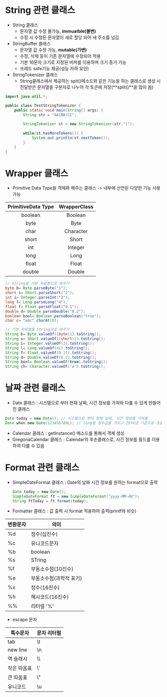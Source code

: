 # String 관련 클래스

- String 클래스
  - 문자열 값 수정 불가능, **immuatble(불변)**
  - 수정 시 수정된 문자열이 새로 할당 되어 새 주소를 넘김
- StringBuffer 클래스
  - 문자열 값 수정 가능, **mutable(가변)**
  - 수정, 삭제 등이 기존 문자열에 수정되어 적용
  - 기본 16문자 크기로 지정된 버퍼를 이용하며 크기 증가 가능
  - 쓰레드 safe기능 제공(성능 저하 요인)
- StringTokenizer 클래스
  - String클래스에서 제공하는 spit()메소드와 같은 기능을 하는 클래스로 생성 시 전달받은 문자열을 구분자로 나누어 각 토큰에 저장(**split()**을 많이 씀)

```java
import java.util.*;

public class TestStringTokenizer {
    public static void main(String[] args) {
        String str = "AA|BB|CC";
        
        StringTokenizer st = new StringTokenizer(str,"|");
        
        while(st.hasMoreTokens()) {
            System.out.println(st.nextToken());
        }
    }
}
```



# Wrapper 클래스

- Primitive Data Type을 객체화 해주는 클래스 -> 내부에 선언된 다양한 기능 사용 가능

| PrimitiveData Type | WrapperClass |
| :----------------: | :----------: |
|      boolean       |   Boolean    |
|        byte        |     Byte     |
|        char        |  Character   |
|       short        |    Short     |
|        int         |   Integer    |
|        long        |     Long     |
|       float        |    Float     |
|       double       |    Double    |

```java
// String을 기본 자료형으로 바꾸기
byte b= Byte.parseByte("1");
short s= Short.parseShort("2");
int i= Integer.parseInt("3");
long l= Long.parseLong("4");
float f= Float.parseFloat("0.1");
double d= Double.parseDouble("0.2");
boolean bool= Boolean.parseBoolean("true");
char c= "abc".charAt(0);

// 기본 자료형을 String으로 바꾸기
String b= Byte.valueOf((byte)1).toString();
String s= Short.valueOf((short)2).toString();
String i= Integer.valueOf(3).toString();
String l= Long.valueOf(4L).toString();
String f= Float.valueOf(0.1f).toString();
String d= Double.valueOf(0.2).toString();
String bool= Boolean.valueOf(true).toString();
String ch= Character.valueOf('a').toString();
```

# 날짜 관련 클래스

- Date 클래스 : 시스템으로 부터 현재 날짜, 시간 정보를 가져와 다룰 수 있게 만들어진 클래스

```java
Date today = new Date(); // 시스템으로 부터 현재 날짜, 시간 정보를 가져옴
Date when new Date(123456789L); // long형 정수값을 가지고 1970년 기준으로 초를 추가 가능
```

- Calendar 클래스 : getInstance() 메소드를 통해서 객체 생성
- GregoriaCalendar 클래스 :  Calendar의 후손클래스로, 시간 정보를 필드를 이용하여 다룰 수 있음

# Format 관련 클래스

- SimpleDateFormat 클래스 : Date의 날짜 시간 정보를 원하는 format으로 출력

  ```java
  Date today = new Date();
  SimpleDateFormat ft = new SimpleDateFormat("yyyy-MM-dd");
  String ftToday = ft.format(today);
  ```

- Formatter 클래스 : 값 출력 시 format 적용하여 출력(printf와 비슷)

| 변환문자 | 의미                    |
| -------- | ----------------------- |
| %d       | 정수(십진수)            |
| %c       | 유니코드문자            |
| %b       | boolean                 |
| %s       | STring                  |
| %f       | 부동소수점(10진수)      |
| %e       | 부동소수점(과학적 표기) |
| %x       | 정수(16진수)            |
| %h       | 해시코드(16진수)        |
| %%       | 리터럴 '%'              |

- escape 문자

| 특수문자    | 문자 리터럴 |
| ----------- | ----------- |
| tab         | \t          |
| new line    | \n          |
| 역 슬래시   | \\\\        |
| 작은 따옴표 | \\'         |
| 큰 따옴표   | \\"         |
| 유니코드    | \u          |



